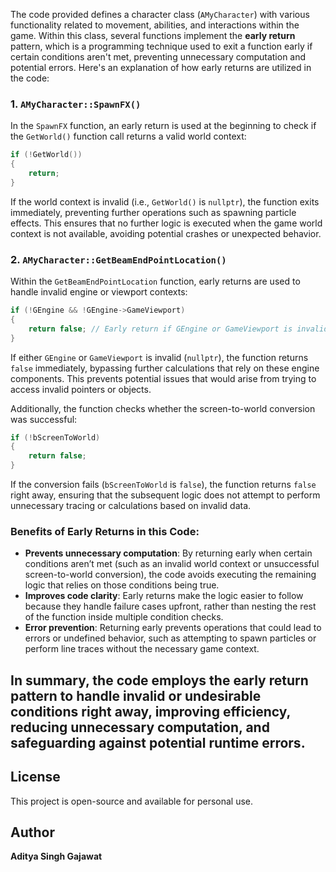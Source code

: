 The code provided defines a character class (`AMyCharacter`) with various functionality related to movement, abilities, and interactions within the game. Within this class, several functions implement the **early return** pattern, which is a programming technique used to exit a function early if certain conditions aren't met, preventing unnecessary computation and potential errors. Here's an explanation of how early returns are utilized in the code:

### 1. **`AMyCharacter::SpawnFX()`**
In the `SpawnFX` function, an early return is used at the beginning to check if the `GetWorld()` function call returns a valid world context:
```cpp
if (!GetWorld()) 
{
    return;
}
```
If the world context is invalid (i.e., `GetWorld()` is `nullptr`), the function exits immediately, preventing further operations such as spawning particle effects. This ensures that no further logic is executed when the game world context is not available, avoiding potential crashes or unexpected behavior.

### 2. **`AMyCharacter::GetBeamEndPointLocation()`**
Within the `GetBeamEndPointLocation` function, early returns are used to handle invalid engine or viewport contexts:
```cpp
if (!GEngine && !GEngine->GameViewport)
{
    return false; // Early return if GEngine or GameViewport is invalid
}
```
If either `GEngine` or `GameViewport` is invalid (`nullptr`), the function returns `false` immediately, bypassing further calculations that rely on these engine components. This prevents potential issues that would arise from trying to access invalid pointers or objects.

Additionally, the function checks whether the screen-to-world conversion was successful:
```cpp
if (!bScreenToWorld) 
{
    return false;
}
```
If the conversion fails (`bScreenToWorld` is `false`), the function returns `false` right away, ensuring that the subsequent logic does not attempt to perform unnecessary tracing or calculations based on invalid data.

### Benefits of Early Returns in this Code:
- **Prevents unnecessary computation**: By returning early when certain conditions aren’t met (such as an invalid world context or unsuccessful screen-to-world conversion), the code avoids executing the remaining logic that relies on those conditions being true.
- **Improves code clarity**: Early returns make the logic easier to follow because they handle failure cases upfront, rather than nesting the rest of the function inside multiple condition checks.
- **Error prevention**: Returning early prevents operations that could lead to errors or undefined behavior, such as attempting to spawn particles or perform line traces without the necessary game context.

In summary, the code employs the early return pattern to handle invalid or undesirable conditions right away, improving efficiency, reducing unnecessary computation, and safeguarding against potential runtime errors.
---
## License
This project is open-source and available for personal use.

## Author
**Aditya Singh Gajawat**